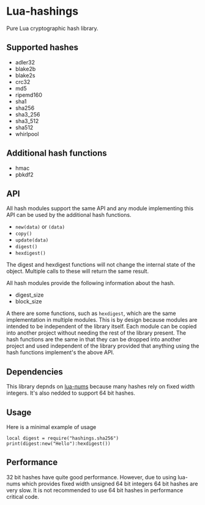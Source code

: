 Lua-hashings
============

Pure Lua cryptographic hash library.

Supported hashes
----------------

* adler32
* blake2b
* blake2s
* crc32
* md5
* ripemd160
* sha1
* sha256
* sha3_256
* sha3_512
* sha512
* whirlpool

Additional hash functions
-------------------------

* hmac
* pbkdf2

API
---

All hash modules support the same API and any module implementing
this API can be used by the additional hash functions.

* `new(data)` or `(data)`
* `copy()`
* `update(data)`
* `digest()`
* `hexdigest()`

The digest and hexdigest functions will not change the internal state
of the object. Multiple calls to these will return the same result.

All hash modules provide the following information about the hash.

* digest_size
* block_size

A there are some functions, such as `hexdigest`, which are the same implementation
in multiple modules. This is by design because modules are intended to be independent
of the library itself. Each module can be copied into another project without needing
the rest of the library present. The hash functions are the same in that they can
be dropped into another project and used independent of the library provided that
anything using the hash functions implement's the above API.

Dependencies
------------

This library depnds on [lua-nums](https://github.com/user-none/lua-nums)
because many hashes rely on fixed width integers. It's also nedded
to support 64 bit hashes.

Usage
-----
Here is a minimal example of usage

`local digest = require("hashings.sha256")`
`print(digest:new("Hello"):hexdigest())`

Performance
-----------

32 bit hashes have quite good performance. However, due to using lua-nums which
provides fixed width unsigned 64 bit integers 64 bit hashes are very slow. It is
not recommended to use 64 bit hashes in performance critical code.
